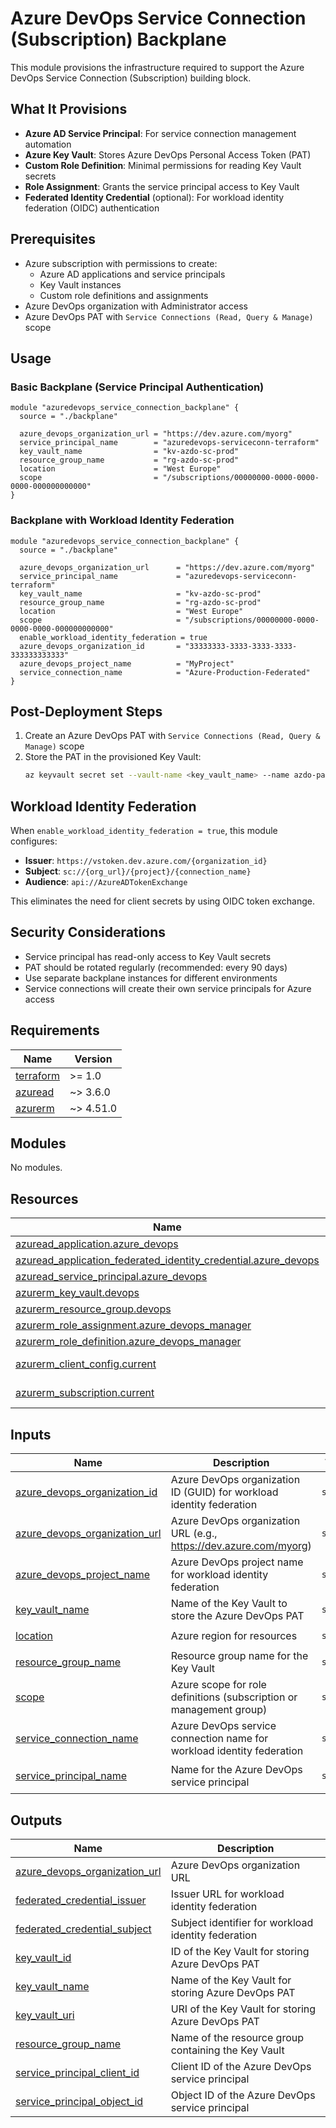 # Azure DevOps Service Connection (Subscription) Backplane

This module provisions the infrastructure required to support the Azure DevOps Service Connection (Subscription) building block.

## What It Provisions

- **Azure AD Service Principal**: For service connection management automation
- **Azure Key Vault**: Stores Azure DevOps Personal Access Token (PAT)
- **Custom Role Definition**: Minimal permissions for reading Key Vault secrets
- **Role Assignment**: Grants the service principal access to Key Vault
- **Federated Identity Credential** (optional): For workload identity federation (OIDC) authentication

## Prerequisites

- Azure subscription with permissions to create:
  - Azure AD applications and service principals
  - Key Vault instances
  - Custom role definitions and assignments
- Azure DevOps organization with Administrator access
- Azure DevOps PAT with `Service Connections (Read, Query & Manage)` scope

## Usage

### Basic Backplane (Service Principal Authentication)

```hcl
module "azuredevops_service_connection_backplane" {
  source = "./backplane"

  azure_devops_organization_url = "https://dev.azure.com/myorg"
  service_principal_name        = "azuredevops-serviceconn-terraform"
  key_vault_name                = "kv-azdo-sc-prod"
  resource_group_name           = "rg-azdo-sc-prod"
  location                      = "West Europe"
  scope                         = "/subscriptions/00000000-0000-0000-0000-000000000000"
}
```

### Backplane with Workload Identity Federation

```hcl
module "azuredevops_service_connection_backplane" {
  source = "./backplane"

  azure_devops_organization_url      = "https://dev.azure.com/myorg"
  service_principal_name             = "azuredevops-serviceconn-terraform"
  key_vault_name                     = "kv-azdo-sc-prod"
  resource_group_name                = "rg-azdo-sc-prod"
  location                           = "West Europe"
  scope                              = "/subscriptions/00000000-0000-0000-0000-000000000000"
  enable_workload_identity_federation = true
  azure_devops_organization_id       = "33333333-3333-3333-3333-333333333333"
  azure_devops_project_name          = "MyProject"
  service_connection_name            = "Azure-Production-Federated"
}
```

## Post-Deployment Steps

1. Create an Azure DevOps PAT with `Service Connections (Read, Query & Manage)` scope
2. Store the PAT in the provisioned Key Vault:
   ```bash
   az keyvault secret set --vault-name <key_vault_name> --name azdo-pat --value <your_pat>
   ```

## Workload Identity Federation

When `enable_workload_identity_federation = true`, this module configures:
- **Issuer**: `https://vstoken.dev.azure.com/{organization_id}`
- **Subject**: `sc://{org_url}/{project}/{connection_name}`
- **Audience**: `api://AzureADTokenExchange`

This eliminates the need for client secrets by using OIDC token exchange.

## Security Considerations

- Service principal has read-only access to Key Vault secrets
- PAT should be rotated regularly (recommended: every 90 days)
- Use separate backplane instances for different environments
- Service connections will create their own service principals for Azure access

<!-- BEGIN_TF_DOCS -->
## Requirements

| Name | Version |
|------|---------|
| <a name="requirement_terraform"></a> [terraform](#requirement\_terraform) | >= 1.0 |
| <a name="requirement_azuread"></a> [azuread](#requirement\_azuread) | ~> 3.6.0 |
| <a name="requirement_azurerm"></a> [azurerm](#requirement\_azurerm) | ~> 4.51.0 |

## Modules

No modules.

## Resources

| Name | Type |
|------|------|
| [azuread_application.azure_devops](https://registry.terraform.io/providers/hashicorp/azuread/latest/docs/resources/application) | resource |
| [azuread_application_federated_identity_credential.azure_devops](https://registry.terraform.io/providers/hashicorp/azuread/latest/docs/resources/application_federated_identity_credential) | resource |
| [azuread_service_principal.azure_devops](https://registry.terraform.io/providers/hashicorp/azuread/latest/docs/resources/service_principal) | resource |
| [azurerm_key_vault.devops](https://registry.terraform.io/providers/hashicorp/azurerm/latest/docs/resources/key_vault) | resource |
| [azurerm_resource_group.devops](https://registry.terraform.io/providers/hashicorp/azurerm/latest/docs/resources/resource_group) | resource |
| [azurerm_role_assignment.azure_devops_manager](https://registry.terraform.io/providers/hashicorp/azurerm/latest/docs/resources/role_assignment) | resource |
| [azurerm_role_definition.azure_devops_manager](https://registry.terraform.io/providers/hashicorp/azurerm/latest/docs/resources/role_definition) | resource |
| [azurerm_client_config.current](https://registry.terraform.io/providers/hashicorp/azurerm/latest/docs/data-sources/client_config) | data source |
| [azurerm_subscription.current](https://registry.terraform.io/providers/hashicorp/azurerm/latest/docs/data-sources/subscription) | data source |

## Inputs

| Name | Description | Type | Default | Required |
|------|-------------|------|---------|:--------:|
| <a name="input_azure_devops_organization_id"></a> [azure\_devops\_organization\_id](#input\_azure\_devops\_organization\_id) | Azure DevOps organization ID (GUID) for workload identity federation | `string` | n/a | yes |
| <a name="input_azure_devops_organization_url"></a> [azure\_devops\_organization\_url](#input\_azure\_devops\_organization\_url) | Azure DevOps organization URL (e.g., https://dev.azure.com/myorg) | `string` | n/a | yes |
| <a name="input_azure_devops_project_name"></a> [azure\_devops\_project\_name](#input\_azure\_devops\_project\_name) | Azure DevOps project name for workload identity federation | `string` | n/a | yes |
| <a name="input_key_vault_name"></a> [key\_vault\_name](#input\_key\_vault\_name) | Name of the Key Vault to store the Azure DevOps PAT | `string` | n/a | yes |
| <a name="input_location"></a> [location](#input\_location) | Azure region for resources | `string` | `"West Europe"` | no |
| <a name="input_resource_group_name"></a> [resource\_group\_name](#input\_resource\_group\_name) | Resource group name for the Key Vault | `string` | n/a | yes |
| <a name="input_scope"></a> [scope](#input\_scope) | Azure scope for role definitions (subscription or management group) | `string` | n/a | yes |
| <a name="input_service_connection_name"></a> [service\_connection\_name](#input\_service\_connection\_name) | Azure DevOps service connection name for workload identity federation | `string` | n/a | yes |
| <a name="input_service_principal_name"></a> [service\_principal\_name](#input\_service\_principal\_name) | Name for the Azure DevOps service principal | `string` | `"azure-devops-terraform"` | no |

## Outputs

| Name | Description |
|------|-------------|
| <a name="output_azure_devops_organization_url"></a> [azure\_devops\_organization\_url](#output\_azure\_devops\_organization\_url) | Azure DevOps organization URL |
| <a name="output_federated_credential_issuer"></a> [federated\_credential\_issuer](#output\_federated\_credential\_issuer) | Issuer URL for workload identity federation |
| <a name="output_federated_credential_subject"></a> [federated\_credential\_subject](#output\_federated\_credential\_subject) | Subject identifier for workload identity federation |
| <a name="output_key_vault_id"></a> [key\_vault\_id](#output\_key\_vault\_id) | ID of the Key Vault for storing Azure DevOps PAT |
| <a name="output_key_vault_name"></a> [key\_vault\_name](#output\_key\_vault\_name) | Name of the Key Vault for storing Azure DevOps PAT |
| <a name="output_key_vault_uri"></a> [key\_vault\_uri](#output\_key\_vault\_uri) | URI of the Key Vault for storing Azure DevOps PAT |
| <a name="output_resource_group_name"></a> [resource\_group\_name](#output\_resource\_group\_name) | Name of the resource group containing the Key Vault |
| <a name="output_service_principal_client_id"></a> [service\_principal\_client\_id](#output\_service\_principal\_client\_id) | Client ID of the Azure DevOps service principal |
| <a name="output_service_principal_object_id"></a> [service\_principal\_object\_id](#output\_service\_principal\_object\_id) | Object ID of the Azure DevOps service principal |
<!-- END_TF_DOCS -->